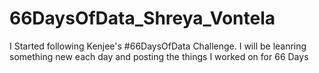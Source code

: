 # 66DaysOfData_Shreya_Vontela

I Started following Kenjee's #66DaysOfData Challenge. I will be leanring something new each day and posting the things I worked on for 66 Days




